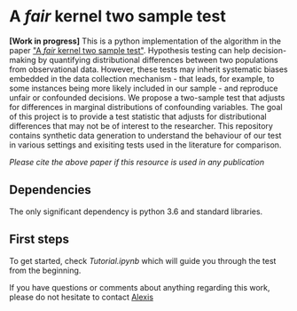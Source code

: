# A *fair* kernel two sample test

**[Work in progress]** This is a python implementation of the algorithm in the paper ["A *fair* kernel two sample test"](). Hypothesis testing can help decision-making by quantifying distributional differences between two populations from observational data. However, these tests may inherit systematic biases embedded in the data collection mechanism - that leads, for example, to some instances being more likely included in our sample - and reproduce unfair or confounded decisions. We propose a two-sample test that adjusts for differences in marginal distributions of confounding variables. The goal of this project is to provide a test statistic that adjusts for distributional differences that may not be of interest to the researcher. This repository contains synthetic data generation to understand the behaviour of our test in various settings and exisiting tests used in the literature for comparison. 

*Please cite the above paper if this resource is used in any publication*

## Dependencies
The only significant dependency is python 3.6 and standard libraries.

## First steps
To get started, check *Tutorial.ipynb* which will guide you through the test from the beginning. 

If you have questions or comments about anything regarding this work, please do not hesitate to contact [Alexis](https://alexisbellot.github.io/Website/)
